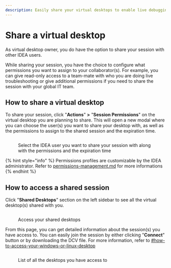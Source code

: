 ```yaml
---
description: Easily share your virtual desktops to enable live debugging
---
```


# Share a virtual desktop

As virtual desktop owner, you do have the option to share your session with other IDEA users.&#x20;

While sharing your session, you have the choice to configure what permissions you want to assign to your collaborator(s). For example, you can give read-only access to a team-mate with who you are doing live troubleshooting or give additional permissions if you need to share the session with your global IT team.

## How to share a virtual desktop

To share your session, click "**Actions**" **>** "**Session Permissions**" on the virtual desktop you are planning to share. This will open a new modal where you can choose the user(s) you want to share your desktop with, as well as the permissions to assign to the shared session and the expiration time.

<figure><img src="../.gitbook/assets/Screen Shot 2022-10-25 at 4.42.20 PM.png" alt=""><figcaption><p>Select the IDEA user you want to share your session with along with the permissions and the expiration time</p></figcaption></figure>

{% hint style="info" %}
Permissions profiles are customizable by the IDEA administrator. Refer to [permissions-management.md](../admin-documentation/permissions-management.md "mention") for more informations
{% endhint %}

## How to access a shared session

Click "**Shared Desktops**" section on the left sidebar to see all the virtual desktop(s) shared with you.

<figure><img src="../.gitbook/assets/Screen Shot 2022-10-25 at 4.44.05 PM.png" alt=""><figcaption><p>Access your shared desktops</p></figcaption></figure>

From this page, you can get detailed information about the session(s) you have access to. You can easily join the session by either clicking "**Connect**" button or by downloading the DCV file. For more information, refer to [#how-to-access-your-windows-or-linux-desktop](create-a-virtual-desktop-linux-windows.md#how-to-access-your-windows-or-linux-desktop "mention")

<figure><img src="../.gitbook/assets/Screen Shot 2022-10-25 at 4.44.58 PM.png" alt=""><figcaption><p>List of all the desktops you have access to</p></figcaption></figure>
